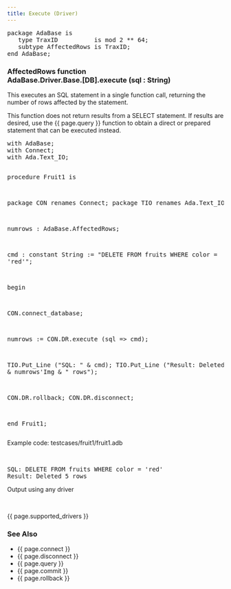 ```yaml
---
title: Execute (Driver)
---
```


<div class="leftside">
<pre class="code">
package AdaBase is
   type TraxID          is mod 2 ** 64;
   subtype AffectedRows is TraxID;
end AdaBase;
</pre>
<h3>AffectedRows function<br/>
AdaBase.Driver.Base.[DB].execute (sql : String)</h3>
<p>This executes an SQL statement in a single function call,
returning the number of rows affected by the statement.</p>
<p>This function does not return results from a SELECT statement.
If results are desired, use the {{ page.query }} function to obtain a direct
or prepared statement that can be executed instead.</p>
<pre class="code">
with AdaBase;
with Connect;
with Ada.Text_IO;

procedure Fruit1 is

   package CON renames Connect;
   package TIO renames Ada.Text_IO;

   numrows : AdaBase.AffectedRows;

   cmd : constant String := "DELETE FROM fruits WHERE color = 'red'";

begin

   CON.connect_database;

   numrows := CON.DR.execute (sql => cmd);

   TIO.Put_Line ("SQL: " & cmd);
   TIO.Put_Line ("Result: Deleted" & numrows'Img & " rows");

   CON.DR.rollback;
   CON.DR.disconnect;

end Fruit1;
</pre>
<p class="caption">Example code: testcases/fruit1/fruit1.adb</p>
<br/>
<pre class="output">
SQL: DELETE FROM fruits WHERE color = 'red'
Result: Deleted 5 rows
</pre>
<p class="caption">Output using any driver</p>
<br/>
<p>{{ page.supported_drivers }}</p>
</div>
<div class="sidenav">
  <h3>See Also</h3>
  <ul>
    <li>{{ page.connect }}</li>
    <li>{{ page.disconnect }}</li>
    <li>{{ page.query }}</li>
    <li>{{ page.commit }}</li>
    <li>{{ page.rollback }}</li>
  </ul>
</div>
